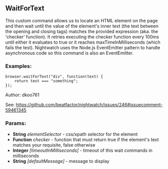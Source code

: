 

<!-- Start es6/commands/waitForText.js -->

## WaitForText

This custom command allows us to locate an HTML element on the page and then wait until the value of the element's
inner text (the text between the opening and closing tags) matches the provided expression (aka. the 'checker' function).
It retries executing the checker function every 100ms until either it evaluates to true or it reaches
maxTimeInMilliseconds (which fails the test).
Nightwatch uses the Node.js EventEmitter pattern to handle asynchronous code so this command is also an EventEmitter.
### Examples:

    browser.waitForText("div", function(text) {
        return text === "something";
    });

Author: dkoo761

See: https://github.com/beatfactor/nightwatch/issues/246#issuecomment-59461345

### Params:

* **String** *elementSelector* - css/xpath selector for the element
* **Function** *checker* - function that must return true if the element's text matches your requisite, false otherwise
* **Integer** *[timeoutInMilliseconds]* - timeout of this wait commands in milliseconds
* **String** *[defaultMessage]* - message to display

<!-- End es6/commands/waitForText.js -->

